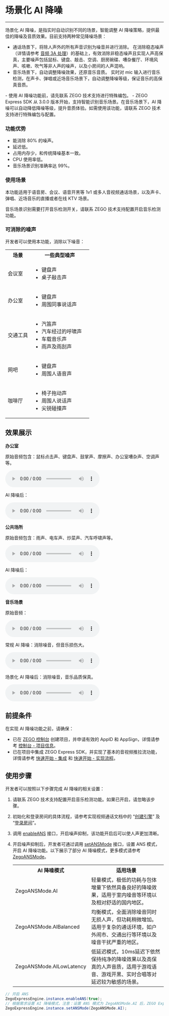 # 场景化 AI 降噪

- - -

场景化 AI 降噪，是指实时自动识别不同的场景，智能调整 AI 降噪策略，提供最佳的降噪及音质效果。目前支持两种常见降噪场景：
- 通话场景下，将除人声外的所有声音识别为噪音并进行消除。
在消除稳态噪声（详情请参考 [音频 3A 处理](https://doc-zh.zego.im/article/17175)）的基础上，有效消除非稳态噪声且实现人声高保真，主要噪声包括鼠标、键盘、敲击、空调、厨房碗碟、嘈杂餐厅、环境风声、咳嗽、吹气等非人声的噪声，以及小房间的人声混响。
- 音乐场景下，自动调整降噪效果，还原音乐音质。
实时对 mic 输入进行音乐检测，在声卡、弹唱或近场音乐场景下，自动调整降噪等级，保证音乐的高保真音质。

<Warning title="注意">
- 使用 AI 降噪功能前，请先联系 ZEGO 技术支持进行特殊编包。
- ZEGO Express SDK 从 3.0.0 版本开始，支持智能识别音乐场景。在音乐场景下，AI 降噪可以自动降低降噪等级，提升音质体验。如需使用该功能，请联系 ZEGO 技术支持进行特殊编包与配置。
</Warning>

### 功能优势

- 能消除 80% 的噪声。
- 延迟低。
- 占用内存少，和传统降噪基本一致。
- CPU 使用率低。
- 音乐场景识别准确率达 99%。


### 使用场景

本功能适用于语音房、会议、语音开黑等 1v1 或多人音视频通话场景，以及声卡、弹唱、近场音乐的直播或者在线 KTV 场景。

<Warning title="注意">
音乐场景识别需要打开音乐检测开关，请联系 ZEGO 技术支持配置开启音乐检测功能。
</Warning>


### 可消除的噪声

开发者可以使用本功能，消除以下噪音：

<table>
  <colgroup>
    <col width="30%"/>
    <col width="70%"/>
  </colgroup>
  <tbody><tr>
    <th>场景</th>
    <th>一些典型噪声</th>
  </tr>
  <tr>
    <td>会议室</td>
    <td><ul><li>键盘声</li><li>桌子敲击声</li></ul></td>
  </tr>
  <tr>
    <td>办公室</td>
    <td><ul><li>键盘声</li><li>周围同事说话声</li></ul></td>
  </tr>
  <tr>
    <td>交通工具</td>
    <td><ul>
<li>汽笛声</li>
<li>汽车经过的呼啸声</li>
<li>车载音乐声</li>
<li>雨声及雨刮声</li>
</ul></td>
  </tr>
  <tr>
    <td>网吧</td>
    <td><ul>
<li>键盘声</li>
<li>周围人语音声</li>
</ul></td>
  </tr>
  <tr>
    <td>咖啡厅</td>
    <td><ul>
<li>椅子拖动声</li>
<li>周围人说话声</li>
<li>尖锐碰撞声</li>
</ul></td>
  </tr>
</tbody></table>

## 效果展示

**办公室**

原始音频包含：鼠标点击声、键盘声、鼓掌声、摩擦声、办公室嘈杂声、空调声等。

<audio src="https://doc-media.zego.im/sdk-doc/doc/video/Express_Video_SDK/Audio/office_noise_original.mp3" controls>您的浏览器不支持 audio 标签。</audio>

AI 降噪后：

<audio src="https://doc-media.zego.im/sdk-doc/doc/video/Express_Video_SDK/Audio/office_noise_AIDenoise.mp3" controls>您的浏览器不支持 audio 标签。</audio>

**公共场所**

原始音频包含：雨声、电车声、炒菜声、汽车呼啸声等。

<audio src="https://doc-media.zego.im/sdk-doc/doc/video/Express_Video_SDK/Audio/public_noise_original.mp3" controls>您的浏览器不支持 audio 标签。</audio>

AI 降噪后：

<audio src="https://doc-media.zego.im/sdk-doc/doc/video/Express_Video_SDK/Audio/public_noise_AIDenoise.mp3" controls>您的浏览器不支持 audio 标签。</audio>


**音乐场景**

原始音频：

<audio src="https://doc-media.zego.im/sdk-doc/doc/video/Express_Video_SDK/Audio/Original_audio.mp3" controls>您的浏览器不支持 audio 标签。</audio>

常规 AI 降噪：消除噪音，但音乐损伤大。

<audio src="https://doc-media.zego.im/sdk-doc/doc/video/Express_Video_SDK/Audio/Conventional_AI_noise_reduction_effect.mp3" controls>您的浏览器不支持 audio 标签。</audio>

场景化 AI 降噪后：消除噪音，音乐品质保真。

<audio src="https://doc-media.zego.im/sdk-doc/doc/video/Express_Video_SDK/Audio/Scenario_based_AI_noise_reduction_effect.mp3" controls>您的浏览器不支持 audio 标签。</audio>
## 前提条件

在实现 AI 降噪功能之前，请确保：

- 已在 [ZEGO 控制台](https://console.zego.im) 创建项目，并申请有效的 AppID 和 AppSign，详情请参考 [控制台 - 项目信息](/console/project-info)。
- 已在项目中集成 ZEGO Express SDK，并实现了基本的音视频推拉流功能，详情请参考 [快速开始 - 集成](https://doc-zh.zego.im/article/17151) 和 [快速开始 - 实现流程](https://doc-zh.zego.im/article/17184)。


## 使用步骤

开发者可以按照以下步骤完成 AI 降噪的相关设置：

1. 请联系 ZEGO 技术支持配置开启音乐检测功能。如果已开启，请忽略该步骤。

2. 初始化和登录房间的具体流程，请参考实现视频通话文档中的 “[创建引擎](https://doc-zh.zego.im/article/17184#CreateEngine)” 及 “[登录房间](https://doc-zh.zego.im/article/17184#createroom)”。

3. 调用 [enableANS](https://doc-zh.zego.im/unique-api/express-video-sdk/zh/dart_flutter/zego_express_engine/ZegoExpressEnginePreprocess/enableANS.html) 接口，开启噪声抑制，该功能开启后可以使人声更加清晰。

4. 开启噪声抑制后，开发者可通过调用 [setANSMode](https://doc-zh.zego.im/unique-api/express-video-sdk/zh/dart_flutter/zego_express_engine/ZegoExpressEnginePreprocess/setANSMode.html) 接口，设置 ANS 模式，开启 AI 降噪功能。以下展示了部分 AI 降噪模式，更多模式请参考 [ZegoANSMode](https://doc-zh.zego.im/unique-api/express-video-sdk/zh/dart_flutter/zego_express_engine/ZegoANSMode.html)。

    <table>

    <tbody><tr>
    <th>AI 降噪模式</th>
    <th>适用场景</th>
    </tr>
    <tr>
    <td>ZegoANSMode.AI</td>
    <td>轻量模式，极低的功耗与包体增量下依然具备良好的降噪效果，适用于室内噪音等环境以及相对舒适的国内地区。</td>
    </tr>
    <tr>
    <td>ZegoANSMode.AIBalanced</td>
    <td>均衡模式，全面消除噪音同时无损人声，但功耗稍微增加。适用于复杂的通话环境，如户外闹市、交通出行等环境以及噪音干扰严重的地区。</td>
    </tr>
    <tr>
    <td>ZegoANSMode.AILowLatency</td>
    <td>低延迟模式，10ms延迟下依然保持纯净的降噪效果以及高保真的人声音质，适用于游戏语音、游戏开黑、实时合唱等对延迟较为敏感的场景。</td>
    </tr>
    </tbody></table>

```java
// 开启 ANS
ZegoExpressEngine.instance.enableANS(true);
// 根据需求设置 AI 降噪模式，注意：设置 ANS 模式为 ZegoANSMode.AI 后，ZEGO Express SDK 会强制关闭瞬态噪声抑制 [enableTransientANS]
ZegoExpressEngine.instance.setANSMode(ZegoANSMode.AI);
```

<Content />

